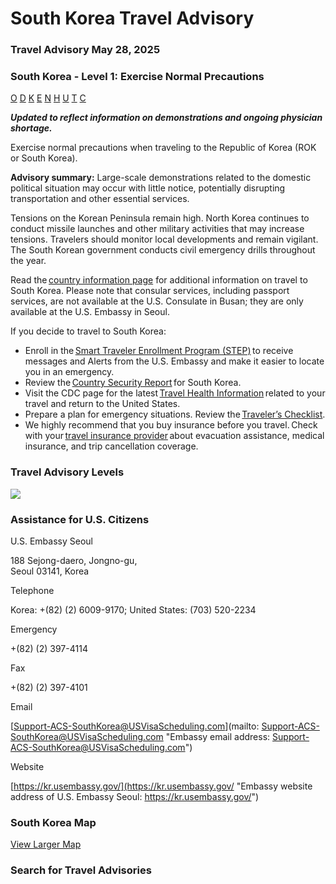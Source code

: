 # South Korea Travel Advisory

### Travel Advisory May 28, 2025

### South Korea - Level 1: Exercise Normal Precautions

[O](javascript:void(0); "Tool Tip: Other")
[D](javascript:void(0); "Tool Tip: Wrongful Detention")
[K](javascript:void(0); "Tool Tip: Kidnap and Hostage")
[E](javascript:void(0); "Tool Tip: Event")
[N](javascript:void(0); "Tool Tip: Disaster")
[H](javascript:void(0); "Tool Tip: Health")
[U](javascript:void(0); "Tool Tip: Civil Unrest")
[T](javascript:void(0); "Tool Tip: Terrorism")
[C](javascript:void(0); "Tool Tip: Crimes")

***Updated to reflect information on demonstrations and ongoing physician shortage.***

Exercise normal precautions when traveling to the Republic of Korea (ROK or South Korea).

**Advisory summary:** Large-scale demonstrations related to the domestic political situation may occur with little notice, potentially disrupting transportation and other essential services.

Tensions on the Korean Peninsula remain high. North Korea continues to conduct missile launches and other military activities that may increase tensions. Travelers should monitor local developments and remain vigilant. The South Korean government conducts civil emergency drills throughout the year.

Read the [country information page](https://travel.state.gov/content/travel/en/international-travel/International-Travel-Country-Information-Pages/SouthKorea.html) for additional information on travel to South Korea. Please note that consular services, including passport services, are not available at the U.S. Consulate in Busan; they are only available at the U.S. Embassy in Seoul.

If you decide to travel to South Korea:

* Enroll in the [Smart Traveler Enrollment Program (STEP)](https://step.state.gov/step/) to receive messages and Alerts from the U.S. Embassy and make it easier to locate you in an emergency.
* Review the [Country Security Report](https://www.osac.gov/Content/Browse/Report?subContentTypes=Country%20Security%20Report) for South Korea.
* Visit the CDC page for the latest [Travel Health Information](https://travel.state.gov/content/travel/en/traveladvisories/traveladvisories/south-korea-travel-advisory.html#ExternalPopup) related to your travel and return to the United States.
* Prepare a plan for emergency situations. Review the [Traveler’s Checklist](https://travel.state.gov/content/passports/en/go/checklist.html).
* We highly recommend that you buy insurance before you travel. Check with your [travel insurance provider](https://travel.state.gov/content/travel/en/international-travel/before-you-go/your-health-abroad/Insurance_Coverage_Overseas.html) about evacuation assistance, medical insurance, and trip cancellation coverage.

### Travel Advisory Levels

[![](/content/dam/NEWTravelAssets/images/travel-levelv1.svg)](/content/travel/en/international-travel/before-you-go/about-our-new-products.html "Travel Advisory Levels")

### Assistance for U.S. Citizens

U.S. Embassy Seoul

188 Sejong-daero, Jongno-gu,  
Seoul 03141, Korea

Telephone

Korea: +(82) (2) 6009-9170; United States: (703) 520-2234

Emergency

+(82) (2) 397-4114

Fax

+(82) (2) 397-4101

Email

[Support-ACS-SouthKorea@USVisaScheduling.com](mailto: Support-ACS-SouthKorea@USVisaScheduling.com "Embassy email address: Support-ACS-SouthKorea@USVisaScheduling.com")

Website

[https://kr.usembassy.gov/](https://kr.usembassy.gov/ "Embassy website address of U.S. Embassy Seoul: https://kr.usembassy.gov/")

### South Korea Map

[View Larger Map](https://travelmaps.state.gov/TSGMap/?extent=122.258519458,34.107190765,132.897064066,38.599376854 "Map of South Korea")



### Search for Travel Advisories